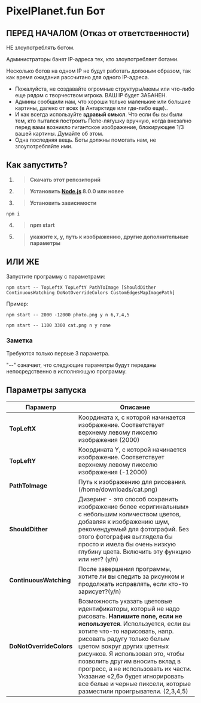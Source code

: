 ﻿# PixelPlanet.fun Бот

## ПЕРЕД НАЧАЛОМ (Отказ от ответственности)

НЕ злоупотреблять ботом.

Администраторы банят IP-адреса тех, кто злоупотребляет ботами.

Несколько ботов на одном IP не будут работать должным образом, так как время ожидания рассчитано для одного IP-адреса.

* Пожалуйста, не создавайте огромные структуры/мемы или что-либо еще рядом с творчеством игрока. ВАШ IP будет ЗАБАНЕН.
* Админы сообщили нам, что хороши только маленькие или большие картины, далеко от всех (в Антарктиде или где-либо еще)..
* И как всегда используйте **здравый смысл**. Что если бы вы были тем, кто пытался построить Пепе-лягушку вручную, когда внезапно перед вами возникло гигантское изображение, блокирующее 1/3 вашей картины. Думайте об этом.
* Одна последняя вещь. Боты должны помогать нам, не злоупотребляйте ими.

## Как запустить?

1. > **Скачать этот репозиторий**
2. > **Установить [Node.js](https://nodejs.org/) 8.0.0 или новее**
3. > **Установить зависимости**
```shell
npm i
```
4. > **npm start**
5. > **укажите x, y, путь к изображению, другие дополнительные параметры**

## ИЛИ ЖЕ

Запустите программу с параметрами:

```batch
npm start -- TopLeftX TopLeftY PathToImage [ShouldDither ContinuousWatching DoNotOverrideColors CustomEdgesMapImagePath]
```

Пример:

```batch
npm start -- 2000 -12000 photo.png y n 6,7,4,5
```

```batch
npm start -- 1100 3300 cat.png n y none
```

### Заметка

Требуются только первые 3 параметра.

"--" означает, что следующие параметры будут переданы непосредственно в исполняющую программу.

## Параметры запуска

| Параметр | Описание                             |
|----------|--------------------------------------|
| **TopLeftX** | Координата х, с которой начинается изображение. Соответствует верхнему левому пикселю изображения (2000)  |
| **TopLeftY**  | Координата Y, с которой начинается изображение. Соответствует верхнему левому пикселю изображения (-12000)       |
| **PathToImage** | Путь к изображению для рисования. (/home/downloads/cat.png)  |
| **ShouldDither**| Дизеринг - это способ сохранить изображение более «оригинальным» с небольшим количеством цветов, добавляя к изображению шум, рекомендуемый для фотографий. Без этого фотография выглядела бы просто и имела бы очень низкую глубину цвета. Включить эту функцию или нет? (y/n)  |
| **ContinuousWatching** | После завершения программы, хотите ли вы следить за рисунком и продолжать исправлять, если кто-то зарисует?(y/n)  |
| **DoNotOverrideColors** | Возможность указать цветовые идентификаторы, который не надо рисовать. **Напишите none, если не используется**. Используется, если вы хотите что-то нарисовать, напр. рисовать радугу только белым цветом вокруг других цветных рисунков. Я использовал это, чтобы позволить другим вносить вклад в прогресс, а не использовать их части. Указание «2,6» будет игнорировать все белые и черные пиксели, которые разместили проигрыватели. (2,3,4,5)  |

